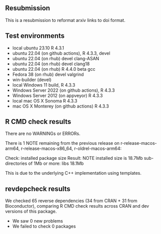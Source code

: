 ## Resubmission

This is a resubmission to reformat arxiv links to doi format.

## Test environments

* local ubuntu 23.10 R 4.3.1
* ubuntu 22.04 (on github actions), R 4.3.3, devel
* ubuntu 22.04 (on rhub) devel clang-ASAN
* ubuntu 22.04 (on rhub) devel clang18
* ubuntu 22.04 (on rhub) R 4.4.0 beta gcc
* Fedora 38 (on rhub) devel valgrind
* win-builder (devel)
* local Windows 11 build, R 4.3.3
* Windows Server 2022 (on github actions), R 4.3.3
* Windows Server 2012 (on appveyor) R 4.3.3
* local mac OS X Sonoma R 4.3.3
* mac OS X Monterey (on github actions) R 4.3.3

## R CMD check results

There are no WARNINGs or ERRORs.

There is 1 NOTE remaining from the previous release on r-release-macos-arm64, 
r-release-macos-x86_64, r-oldrel-macos-arm64:

Check: installed package size
Result: NOTE 
    installed size is 18.7Mb
    sub-directories of 1Mb or more:
      libs  18.1Mb

This is due to the underlying C++ implementation using templates.

## revdepcheck results

We checked 65 reverse dependencies (34 from CRAN + 31 from Bioconductor), 
comparing R CMD check results across CRAN and dev versions of this package.

 * We saw 0 new problems
 * We failed to check 0 packages
